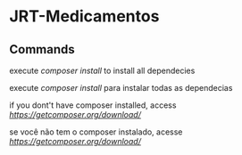 # JRT-Medicamentos


## Commands
execute _composer install_ to install all dependecies

execute _composer install_ para instalar todas as dependecias



if you dont't have composer installed, access _https://getcomposer.org/download/_

se você não tem o composer instalado, acesse _https://getcomposer.org/download/_

